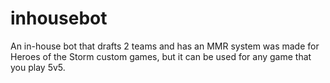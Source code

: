 # inhousebot
An in-house bot that drafts 2 teams and has an MMR system was made for Heroes of the Storm custom games, but it can be used for any game that you play 5v5.
